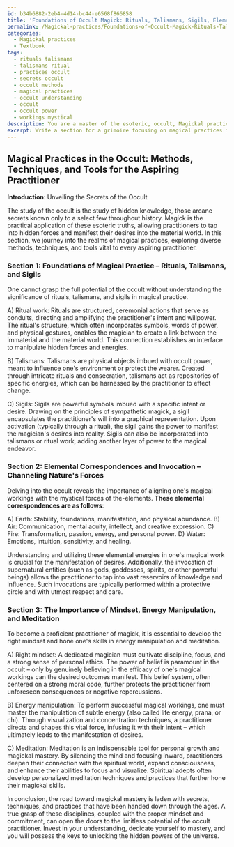 ```yaml
---
id: b34b6882-2eb4-4d14-bc44-e6568f866858
title: 'Foundations of Occult Magick: Rituals, Talismans, Sigils, Elements, Mindset'
permalink: /Magickal-practices/Foundations-of-Occult-Magick-Rituals-Talismans-Sigils-Elements-Mindset/
categories:
  - Magickal practices
  - Textbook
tags:
  - rituals talismans
  - talismans ritual
  - practices occult
  - secrets occult
  - occult methods
  - magical practices
  - occult understanding
  - occult
  - occult power
  - workings mystical
description: You are a master of the esoteric, occult, Magickal practices and education, you have written many textbooks on the subject in ways that provide students with rich and deep understanding of the subject. You are being asked to write textbook-like sections on a topic and you do it with full context, explainability, and reliability in accuracy to the true facts of the topic at hand, in a textbook style that a student would easily be able to learn from, in a rich, engaging, and contextual way. Always include relevant context (such as formulas and history), related concepts, and in a way that someone can gain deep insights from.
excerpt: Write a section for a grimoire focusing on magical practices in the occult. Discuss the various methods, techniques, and tools used in these practices, such as ritual work, talismans, sigils, elemental correspondences, and invocation. Additionally, provide insights and guidance for initiates on the importance of the right mindset, energy manipulation, and meditation in order to enhance their skills in performing successful magical workings.
---
```


## Magical Practices in the Occult: Methods, Techniques, and Tools for the Aspiring Practitioner

**Introduction**: Unveiling the Secrets of the Occult

The study of the occult is the study of hidden knowledge, those arcane secrets known only to a select few throughout history. Magick is the practical application of these esoteric truths, allowing practitioners to tap into hidden forces and manifest their desires into the material world. In this section, we journey into the realms of magical practices, exploring diverse methods, techniques, and tools vital to every aspiring practitioner. 

### Section 1: Foundations of Magical Practice – Rituals, Talismans, and Sigils

One cannot grasp the full potential of the occult without understanding the significance of rituals, talismans, and sigils in magical practice. 

A) Ritual work: Rituals are structured, ceremonial actions that serve as conduits, directing and amplifying the practitioner's intent and willpower. The ritual's structure, which often incorporates symbols, words of power, and physical gestures, enables the magician to create a link between the immaterial and the material world. This connection establishes an interface to manipulate hidden forces and energies.

B) Talismans: Talismans are physical objects imbued with occult power, meant to influence one's environment or protect the wearer. Created through intricate rituals and consecration, talismans act as repositories of specific energies, which can be harnessed by the practitioner to effect change.

C) Sigils: Sigils are powerful symbols imbued with a specific intent or desire. Drawing on the principles of sympathetic magick, a sigil encapsulates the practitioner's will into a graphical representation. Upon activation (typically through a ritual), the sigil gains the power to manifest the magician's desires into reality. Sigils can also be incorporated into talismans or ritual work, adding another layer of power to the magical endeavor.

### Section 2: Elemental Correspondences and Invocation – Channeling Nature's Forces

Delving into the occult reveals the importance of aligning one's magical workings with the mystical forces of the-elements. **These elemental correspondences are as follows**:

A) Earth: Stability, foundations, manifestation, and physical abundance.
B) Air: Communication, mental acuity, intellect, and creative expression.
C) Fire: Transformation, passion, energy, and personal power.
D) Water: Emotions, intuition, sensitivity, and healing.

Understanding and utilizing these elemental energies in one's magical work is crucial for the manifestation of desires. Additionally, the invocation of supernatural entities (such as gods, goddesses, spirits, or other powerful beings) allows the practitioner to tap into vast reservoirs of knowledge and influence. Such invocations are typically performed within a protective circle and with utmost respect and care.

### Section 3: The Importance of Mindset, Energy Manipulation, and Meditation

To become a proficient practitioner of magick, it is essential to develop the right mindset and hone one's skills in energy manipulation and meditation. 

A) Right mindset: A dedicated magician must cultivate discipline, focus, and a strong sense of personal ethics. The power of belief is paramount in the occult – only by genuinely believing in the efficacy of one's magical workings can the desired outcomes manifest. This belief system, often centered on a strong moral code, further protects the practitioner from unforeseen consequences or negative repercussions.

B) Energy manipulation: To perform successful magical workings, one must master the manipulation of subtle energy (also called life energy, prana, or chi). Through visualization and concentration techniques, a practitioner directs and shapes this vital force, infusing it with their intent – which ultimately leads to the manifestation of desires.

C) Meditation: Meditation is an indispensable tool for personal growth and magickal mastery. By silencing the mind and focusing inward, practitioners deepen their connection with the spiritual world, expand consciousness, and enhance their abilities to focus and visualize. Spiritual adepts often develop personalized meditation techniques and practices that further hone their magickal skills.

In conclusion, the road toward magickal mastery is laden with secrets, techniques, and practices that have been handed down through the ages. A true grasp of these disciplines, coupled with the proper mindset and commitment, can open the doors to the limitless potential of the occult practitioner. Invest in your understanding, dedicate yourself to mastery, and you will possess the keys to unlocking the hidden powers of the universe.

